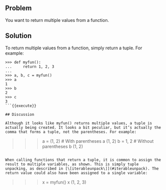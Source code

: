 ## Problem

You want to return multiple values from a function.

## Solution

To return multiple values from a function, simply return a tuple. For example:

```
>>> def myfun():
...     return 1, 2, 3
...
>>> a, b, c = myfun()
>>> a
1
>>> b
2
>>> c
3
```{{execute}}

## Discussion

Although it looks like myfun() returns multiple values, a tuple is actually being created. It looks a bit peculiar, but it’s actually the comma that forms a tuple, not the parentheses. For example:

```
>>> a = (1, 2)     # With parentheses
>>> a
(1, 2)
>>> b = 1, 2       # Without parentheses
>>> b
(1, 2)
>>>
```{{execute}}

When calling functions that return a tuple, it is common to assign the result to multiple variables, as shown. This is simply tuple unpacking, as described in [\[iterableunpack\]](#iterableunpack). The return value could also have been assigned to a single variable:

```
>>> x = myfun()
>>> x
(1, 2, 3)
>>>
```{{execute}}